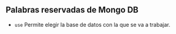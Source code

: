## Palabras reservadas de Mongo DB

- `use` Permite elegir la base de datos con la que se va a trabajar.
